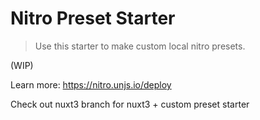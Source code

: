 # Nitro Preset Starter

> Use this starter to make custom local nitro presets.

(WIP)

Learn more: https://nitro.unjs.io/deploy

Check out nuxt3 branch for nuxt3 + custom preset starter
